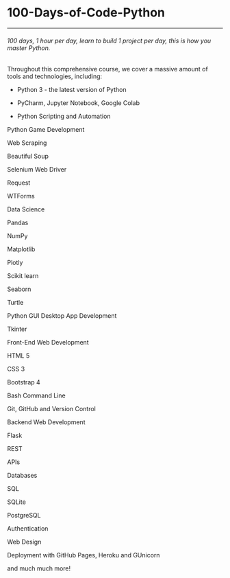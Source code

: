 # 100-Days-of-Code-Python

-----------------------------------
###### 100 days, 1 hour per day, learn to build 1 project per day, this is how you master Python.
Throughout this comprehensive course, we cover a massive amount of tools and technologies, including:
* Python 3 - the latest version of Python

* PyCharm, Jupyter Notebook, Google Colab

* Python Scripting and Automation

Python Game Development

Web Scraping

Beautiful Soup

Selenium Web Driver

Request

WTForms

Data Science

Pandas

NumPy

Matplotlib

Plotly

Scikit learn

Seaborn

Turtle

Python GUI Desktop App Development

Tkinter

Front-End Web Development

HTML 5

CSS 3

Bootstrap 4

Bash Command Line

Git, GitHub and Version Control

Backend Web Development

Flask

REST

APIs

Databases

SQL

SQLite

PostgreSQL

Authentication

Web Design

Deployment with GitHub Pages, Heroku and GUnicorn

and much much more!
